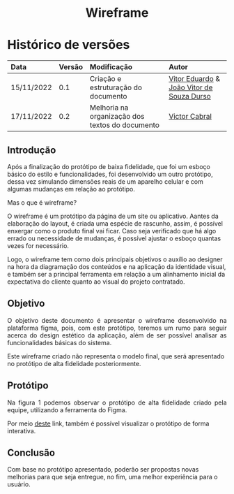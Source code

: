 # <center> Wireframe
  
# Histórico de versões
| Data | Versão | Modificação | Autor |
| :- | :- | :- | :- |
| 15/11/2022 | 0.1    | Criação e estruturação do documento | [Vitor Eduardo](https://github.com/vitorekr) & [João Vitor de Souza Durso](https://github.com/jvsdurso)| 
| 17/11/2022 | 0.2    | Melhoria na organização dos textos do documento | [Victor Cabral](https://github.com/victordscabral) |

## Introdução

Após a finalização do protótipo de baixa fidelidade, que foi um esboço básico do estilo e funcionalidades, foi desenvolvido um outro protótipo, dessa vez simulando dimensões reais de um aparelho celular e com algumas mudanças em relação ao protótipo.

Mas o que é wireframe?

O wireframe é um protótipo da página de um site ou aplicativo. Aantes da elaboração do layout, é criada uma espécie de rascunho, assim, é possível enxergar como o produto final vai ficar. Caso seja verificado que há algo errado ou necessidade de mudanças, é possível ajustar o esboço quantas vezes for necessário. 

Logo, o wireframe tem como dois principais objetivos o auxílio ao designer na hora da diagramação dos conteúdos e na aplicação da identidade visual, e também ser a principal ferramenta em relação a um alinhamento inicial da expectativa do cliente quanto ao visual do projeto contratado.

## Objetivo

<p align="justify">
O objetivo deste documento é apresentar o wireframe desenvolvido na plataforma figma, pois, com este protótipo, teremos um rumo para seguir acerca do design estético da aplicação, além de ser possível analisar as funcionalidades básicas do sistema. 

Este wireframe criado não representa o modelo final, que será apresentado no protótipo de alta fidelidade posteriormente.
</p>

## Protótipo

<p align="justify">
Na figura 1 podemos observar o protótipo de alta fidelidade criado pela equipe, utilizando a ferramenta do Figma. 

Por meio <a href="https://www.figma.com/file/H9MQbx3qjENBv633bWC3wT/IPet?node-id=0%3A1&t=n8zqrJicDl0TBxR0-0">deste</a> link, também é possível visualizar o protótipo de forma interativa.
</p>

## Conclusão

Com base no protótipo apresentado, poderão ser propostas novas melhorias para que seja entregue, no fim, uma melhor experiência para o usuário.

